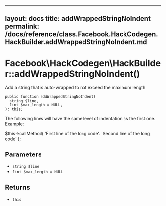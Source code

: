 
***

layout: docs
title: addWrappedStringNoIndent
permalink: /docs/reference/class.Facebook.HackCodegen.HackBuilder.addWrappedStringNoIndent.md
---







# Facebook\\HackCodegen\\HackBuilder::addWrappedStringNoIndent()




Add a string that is auto-wrapped to not exceed the maximum length




``` Hack
public function addWrappedStringNoIndent(
  string $line,
  ?int $max_length = NULL,
): this;
```




The following lines will have the same level of indentation as the first
one. Example:




$this->callMethod(
'First line of the long code'.
'Second line of the long code'
);




## Parameters




+ ` string $line `
+ ` ?int $max_length = NULL `




## Returns




* ` this `